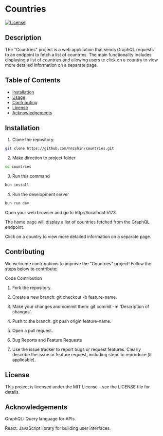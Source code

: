 # Countries

[![License](https://img.shields.io/badge/license-MIT-blue.svg)](LICENSE)

## Description

The "Countries" project is a web application that sends GraphQL requests to an endpoint to fetch a list of countries. The main functionality includes displaying a list of countries and allowing users to click on a country to view more detailed information on a separate page.

## Table of Contents

- [Installation](#installation)
- [Usage](#usage)
- [Contributing](#contributing)
- [License](#license)
- [Acknowledgements](#acknowledgements)

## Installation

1. Clone the repository:

```bash
git clone https://github.com/hmzshin/countries.git
```

2. Make direction to project folder

```bash
cd countries
```

3. Run this command

```bash
bun install
```

4. Run the development server

```bash
bun run dev
```

Open your web browser and go to http://localhost:5173.

The home page will display a list of countries fetched from the GraphQL endpoint.

Click on a country to view more detailed information on a separate page.

## Contributing

We welcome contributions to improve the "Countries" project! Follow the steps below to contribute:

Code Contribution

1. Fork the repository.

2. Create a new branch: git checkout -b feature-name.

3. Make your changes and commit them: git commit -m 'Description of changes'.

4. Push to the branch: git push origin feature-name.

5. Open a pull request.

6. Bug Reports and Feature Requests

7. Use the issue tracker to report bugs or request features. Clearly describe the issue or feature request, including steps to reproduce (if applicable).

## License

This project is licensed under the MIT License - see the LICENSE file for details.

## Acknowledgements

GraphQL: Query language for APIs.

React: JavaScript library for building user interfaces.
